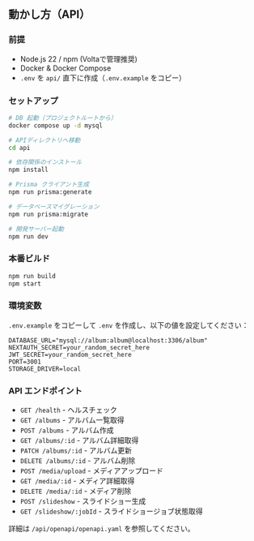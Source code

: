 ## 動かし方（API）

### 前提
- Node.js 22 / npm (Voltaで管理推奨)
- Docker & Docker Compose
- `.env` を `api/` 直下に作成（`.env.example` をコピー）

### セットアップ
```bash
# DB 起動（プロジェクトルートから）
docker compose up -d mysql

# APIディレクトリへ移動
cd api

# 依存関係のインストール
npm install

# Prisma クライアント生成
npm run prisma:generate

# データベースマイグレーション
npm run prisma:migrate

# 開発サーバー起動
npm run dev
```

### 本番ビルド
```bash
npm run build
npm start
```

### 環境変数
`.env.example` をコピーして `.env` を作成し、以下の値を設定してください：

```env
DATABASE_URL="mysql://album:album@localhost:3306/album"
NEXTAUTH_SECRET=your_random_secret_here
JWT_SECRET=your_random_secret_here
PORT=3001
STORAGE_DRIVER=local
```

### API エンドポイント
- `GET /health` - ヘルスチェック
- `GET /albums` - アルバム一覧取得
- `POST /albums` - アルバム作成
- `GET /albums/:id` - アルバム詳細取得
- `PATCH /albums/:id` - アルバム更新
- `DELETE /albums/:id` - アルバム削除
- `POST /media/upload` - メディアアップロード
- `GET /media/:id` - メディア詳細取得
- `DELETE /media/:id` - メディア削除
- `POST /slideshow` - スライドショー生成
- `GET /slideshow/:jobId` - スライドショージョブ状態取得

詳細は `/api/openapi/openapi.yaml` を参照してください。